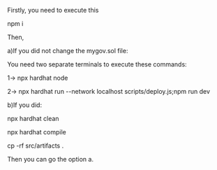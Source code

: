 Firstly, you need to execute this

npm i

Then,

a)If you did not change the mygov.sol file:

You need two separate terminals to execute these commands:

1-> npx hardhat node

2-> npx hardhat run --network localhost scripts/deploy.js;npm run dev

b)If you did:

npx hardhat clean

npx hardhat compile

cp -rf src/artifacts .

Then you can go the option a.
